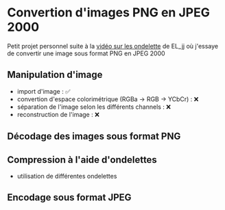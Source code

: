 # Convertion d'images PNG en JPEG 2000

Petit projet personnel suite à la [vidéo sur les ondelette](https://www.youtube.com/watch?v=vpmlGMZSpvQ) de EL_jj où j'essaye de convertir une image sous format PNG en JPEG 2000

## Manipulation d'image

- import d'image : :white_check_mark:
- convertion d'espace colorimétrique (RGBa -> RGB -> YCbCr) : :x:
- séparation de l'image selon les différents channels : :x:
- reconstruction de l'image  : :x:

## Décodage des images sous format PNG

## Compression à l'aide d'ondelettes

- utilisation de différentes ondelettes

## Encodage sous format JPEG